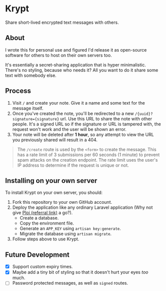 # Krypt

Share short-lived encrypted text messages with others.

## About

I wrote this for personal use and figured I'd release it as open-source software for others to host on their own servers too.

It's essentially a secret-sharing application that is hyper minimalistic. There's no styling, because who needs it? All you want to do it share some text with somebody else.

## Process

1. Visit `/` and create your note. Give it a name and some text for the message itself.
2. Once you've created the note, you'll be redirected to a new `/{uuid}?signature={signature}` url. Use this URL to share the note with other people. It's a signed URL so if the signature or URL is tampered with, the request won't work and the user will be shown an error. 
3. Your note will be deleted after **1 hour**, so any attempt to view the URL you previously shared will result in a 404.

> The `/create` route is used by the `<form>` to create the message. This has a rate limit of 3 submissions per 60 seconds (1 minute) to prevent spam attacks on the creation endpoint. The rate limit uses the user's IP address to determine if the request is unique or not.

## Installing on your own server

To install Krypt on your own server, you should:

1. Fork this repository to your own GitHub account.
2. Deploy the application like any ordinary Laravel application (Why not give [Ploi (referral link)](https://ploi.io/register?referrer=7lH81uCGeuTg45Otse3p) a go?).
    * Create a database.
    * Copy the environment file.
    * Generate an `APP_KEY` using `artisan key:generate`.
    * Migrate the database using `artisan migrate`.
3. Follow steps above to use Krypt. 

## Future Development

* [x] Support custom expiry times.
* [x] Maybe add a tiny bit of styling so that it doesn't hurt your eyes _too_ much.
* [ ] Password protected messages, as well as `signed` routes. 

